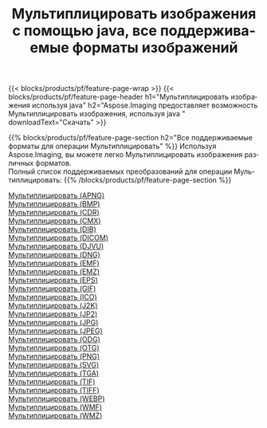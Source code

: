 ﻿---
title: Мультиплицировать изображения с помощью java, все поддерживаемые форматы изображений 
weight: 3920
url: /ru/java/cartoonify 
lang: ru
langdirlevel: 2
locales: zh-hans,ja,it,ru,de,es,fr,nl,id,lt,pl,pt,vi,tr,ko,zh-hant,ar,hi,th,sv,cs,uk,he
description: Используя Aspose.Imaging, вы можете легко Мультиплицировать изображения используя java
---

{{< blocks/products/pf/feature-page-wrap >}}
{{< blocks/products/pf/feature-page-header h1="Мультиплицировать изображения используя java" h2="Aspose.Imaging предоставляет возможность Мультиплицировать изображения, используя java " downloadText="Скачать" >}}


{{% blocks/products/pf/feature-page-section  h2="Все поддерживаемые форматы для операции Мультиплицировать" %}}
Используя Aspose.Imaging, вы можете легко Мультиплицировать изображения различных форматов.
<br/>
Полный список поддерживаемых преобразований для операции Мультиплицировать:
{{% /blocks/products/pf/feature-page-section %}}
<div class="container-fluid productfamilypage bg-gray">
    <div class="convertypes bg-gray agp-content section">
        <div class="container">
		<div class="row other-converters">
		    <div class='col-md-2 other-converter remove-lp remove-rp'><a href="/imaging/ru/java/cartoonify/apng" >Мультиплицировать (APNG)</a></div><div class='col-md-2 other-converter remove-lp remove-rp'><a href="/imaging/ru/java/cartoonify/bmp" >Мультиплицировать (BMP)</a></div><div class='col-md-2 other-converter remove-lp remove-rp'><a href="/imaging/ru/java/cartoonify/cdr" >Мультиплицировать (CDR)</a></div><div class='col-md-2 other-converter remove-lp remove-rp'><a href="/imaging/ru/java/cartoonify/cmx" >Мультиплицировать (CMX)</a></div><div class='col-md-2 other-converter remove-lp remove-rp'><a href="/imaging/ru/java/cartoonify/dib" >Мультиплицировать (DIB)</a></div><div class='col-md-2 other-converter remove-lp remove-rp'><a href="/imaging/ru/java/cartoonify/dicom" >Мультиплицировать (DICOM)</a></div><div class='col-md-2 other-converter remove-lp remove-rp'><a href="/imaging/ru/java/cartoonify/djvu" >Мультиплицировать (DJVU)</a></div><div class='col-md-2 other-converter remove-lp remove-rp'><a href="/imaging/ru/java/cartoonify/dng" >Мультиплицировать (DNG)</a></div><div class='col-md-2 other-converter remove-lp remove-rp'><a href="/imaging/ru/java/cartoonify/emf" >Мультиплицировать (EMF)</a></div><div class='col-md-2 other-converter remove-lp remove-rp'><a href="/imaging/ru/java/cartoonify/emz" >Мультиплицировать (EMZ)</a></div><div class='col-md-2 other-converter remove-lp remove-rp'><a href="/imaging/ru/java/cartoonify/eps" >Мультиплицировать (EPS)</a></div><div class='col-md-2 other-converter remove-lp remove-rp'><a href="/imaging/ru/java/cartoonify/gif" >Мультиплицировать (GIF)</a></div><div class='col-md-2 other-converter remove-lp remove-rp'><a href="/imaging/ru/java/cartoonify/ico" >Мультиплицировать (ICO)</a></div><div class='col-md-2 other-converter remove-lp remove-rp'><a href="/imaging/ru/java/cartoonify/j2k" >Мультиплицировать (J2K)</a></div><div class='col-md-2 other-converter remove-lp remove-rp'><a href="/imaging/ru/java/cartoonify/jp2" >Мультиплицировать (JP2)</a></div><div class='col-md-2 other-converter remove-lp remove-rp'><a href="/imaging/ru/java/cartoonify/jpg" >Мультиплицировать (JPG)</a></div><div class='col-md-2 other-converter remove-lp remove-rp'><a href="/imaging/ru/java/cartoonify/jpeg" >Мультиплицировать (JPEG)</a></div><div class='col-md-2 other-converter remove-lp remove-rp'><a href="/imaging/ru/java/cartoonify/odg" >Мультиплицировать (ODG)</a></div><div class='col-md-2 other-converter remove-lp remove-rp'><a href="/imaging/ru/java/cartoonify/otg" >Мультиплицировать (OTG)</a></div><div class='col-md-2 other-converter remove-lp remove-rp'><a href="/imaging/ru/java/cartoonify/png" >Мультиплицировать (PNG)</a></div><div class='col-md-2 other-converter remove-lp remove-rp'><a href="/imaging/ru/java/cartoonify/svg" >Мультиплицировать (SVG)</a></div><div class='col-md-2 other-converter remove-lp remove-rp'><a href="/imaging/ru/java/cartoonify/tga" >Мультиплицировать (TGA)</a></div><div class='col-md-2 other-converter remove-lp remove-rp'><a href="/imaging/ru/java/cartoonify/tif" >Мультиплицировать (TIF)</a></div><div class='col-md-2 other-converter remove-lp remove-rp'><a href="/imaging/ru/java/cartoonify/tiff" >Мультиплицировать (TIFF)</a></div><div class='col-md-2 other-converter remove-lp remove-rp'><a href="/imaging/ru/java/cartoonify/webp" >Мультиплицировать (WEBP)</a></div><div class='col-md-2 other-converter remove-lp remove-rp'><a href="/imaging/ru/java/cartoonify/wmf" >Мультиплицировать (WMF)</a></div><div class='col-md-2 other-converter remove-lp remove-rp'><a href="/imaging/ru/java/cartoonify/wmz" >Мультиплицировать (WMZ)</a></div>
                </div>
        </div>
    </div>
</div>
<br/>

